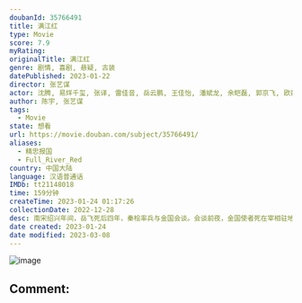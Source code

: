 ```yaml
---
doubanId: 35766491
title: 满江红
type: Movie
score: 7.9
myRating: 
originalTitle: 满江红
genre: 剧情, 喜剧, 悬疑, 古装
datePublished: 2023-01-22
director: 张艺谋
actor: 沈腾, 易烊千玺, 张译, 雷佳音, 岳云鹏, 王佳怡, 潘斌龙, 余皑磊, 郭京飞, 欧豪, 魏翔, 张弛, 黄炎, 许静雅, 蒋鹏宇, 林博洋, 飞凡, 任思诺, 陈永胜, 张壹男
author: 陈宇, 张艺谋
tags:
  - Movie
state: 想看
url: https://movie.douban.com/subject/35766491/
aliases:
  - 精忠报国
  - Full_River_Red
country: 中国大陆
language: 汉语普通话
IMDb: tt21148018
time: 159分钟
createTime: 2023-01-24 01:17:26
collectionDate: 2022-12-28
desc: 南宋绍兴年间，岳飞死后四年，秦桧率兵与金国会谈。会谈前夜，金国使者死在宰相驻地，所携密信也不翼而飞。小兵张大（沈腾饰）与亲兵营副统领孙均（易烊千玺饰）机缘巧合被裹挟进这巨大阴谋之中，宰相秦桧（雷佳...
date created: 2023-01-24
date modified: 2023-03-08
---
```


![image](p2886441838.jpg)

Comment:
---
